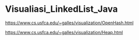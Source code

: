 # Visualiasi_LinkedList_Java
https://www.cs.usfca.edu/~galles/visualization/OpenHash.html



https://www.cs.usfca.edu/~galles/visualization/Heap.html
